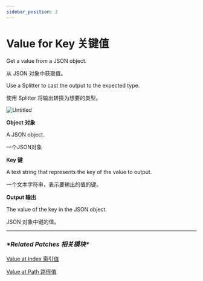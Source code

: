 ```yaml
---
sidebar_position: 2
---
```


# Value for Key 关键值

Get a value from a JSON object.

从 JSON 对象中获取值。

Use a Splitter to cast the output to the expected type.

使用 Splitter 将输出转换为想要的类型。

![Untitled](https://s3.us-west-2.amazonaws.com/secure.notion-static.com/a5729042-59b2-4e5e-943e-8e812b42156f/Untitled.png?X-Amz-Algorithm=AWS4-HMAC-SHA256&X-Amz-Content-Sha256=UNSIGNED-PAYLOAD&X-Amz-Credential=AKIAT73L2G45EIPT3X45%2F20220602%2Fus-west-2%2Fs3%2Faws4_request&X-Amz-Date=20220602T165045Z&X-Amz-Expires=86400&X-Amz-Signature=40c57f0893a9391b996538fa6d450ef25a5ee1715e2f74e4897e229978e7be6e&X-Amz-SignedHeaders=host&response-content-disposition=filename%20%3D%22Untitled.png%22&x-id=GetObject)

**Object 对象**

A JSON object.

一个JSON对象

**Key 键**

A text string that represents the key of the value to output.

一个文本字符串，表示要输出的值的键。

**Output 输出**

The value of the key in the JSON object.

JSON 对象中键的值。

------

### ***\*Related Patches 相关模块\****

[Value at Index 索引值](https://www.notion.so/Value-at-Index-e23667c4b77b44b882f3936b67309eac)

[Value at Path 路径值](https://www.notion.so/Value-at-Path-46243915b4c74c1eb8c5edefb77263eb)
